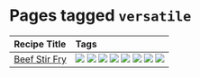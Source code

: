 # Pages tagged `versatile`

|Recipe Title|Tags
|:---|:---|
|[Beef Stir Fry](../recipes/beefstirfry.md)|[![](https://img.shields.io/badge/tag-asian-8a3b70)](tags/asian.md) [![](https://img.shields.io/badge/tag-beef-93e32e)](tags/beef.md) [![](https://img.shields.io/badge/tag-dinner-945e60)](tags/dinner.md) [![](https://img.shields.io/badge/tag-healthy-7ca620)](tags/healthy.md) [![](https://img.shields.io/badge/tag-lunch-be57aa)](tags/lunch.md) [![](https://img.shields.io/badge/tag-pasta-617c8)](tags/pasta.md) [![](https://img.shields.io/badge/tag-stovetop-9bf4b7)](tags/stovetop.md) [![](https://img.shields.io/badge/tag-versatile-da1f33)](tags/versatile.md)|